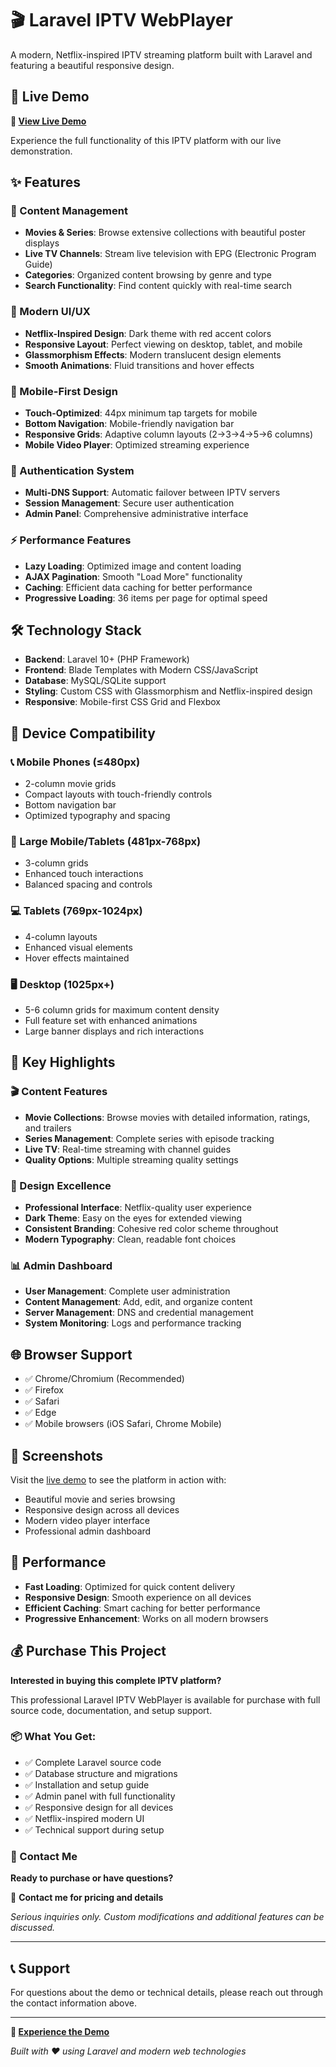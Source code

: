 # 🎬 Laravel IPTV WebPlayer

A modern, Netflix-inspired IPTV streaming platform built with Laravel and featuring a beautiful responsive design.

## 🌟 Live Demo

**🔗 [View Live Demo](https://iptv.gritli.fr)**

Experience the full functionality of this IPTV platform with our live demonstration.

## ✨ Features

### 🎥 Content Management
- **Movies & Series**: Browse extensive collections with beautiful poster displays
- **Live TV Channels**: Stream live television with EPG (Electronic Program Guide)
- **Categories**: Organized content browsing by genre and type
- **Search Functionality**: Find content quickly with real-time search

### 🎨 Modern UI/UX
- **Netflix-Inspired Design**: Dark theme with red accent colors
- **Responsive Layout**: Perfect viewing on desktop, tablet, and mobile
- **Glassmorphism Effects**: Modern translucent design elements
- **Smooth Animations**: Fluid transitions and hover effects

### 📱 Mobile-First Design
- **Touch-Optimized**: 44px minimum tap targets for mobile
- **Bottom Navigation**: Mobile-friendly navigation bar
- **Responsive Grids**: Adaptive column layouts (2→3→4→5→6 columns)
- **Mobile Video Player**: Optimized streaming experience

### 🔐 Authentication System
- **Multi-DNS Support**: Automatic failover between IPTV servers
- **Session Management**: Secure user authentication
- **Admin Panel**: Comprehensive administrative interface

### ⚡ Performance Features
- **Lazy Loading**: Optimized image and content loading
- **AJAX Pagination**: Smooth "Load More" functionality
- **Caching**: Efficient data caching for better performance
- **Progressive Loading**: 36 items per page for optimal speed

## 🛠️ Technology Stack

- **Backend**: Laravel 10+ (PHP Framework)
- **Frontend**: Blade Templates with Modern CSS/JavaScript
- **Database**: MySQL/SQLite support
- **Styling**: Custom CSS with Glassmorphism and Netflix-inspired design
- **Responsive**: Mobile-first CSS Grid and Flexbox

## 📱 Device Compatibility

### 📞 Mobile Phones (≤480px)
- 2-column movie grids
- Compact layouts with touch-friendly controls
- Bottom navigation bar
- Optimized typography and spacing

### 📱 Large Mobile/Tablets (481px-768px)
- 3-column grids
- Enhanced touch interactions
- Balanced spacing and controls

### 💻 Tablets (769px-1024px)
- 4-column layouts
- Enhanced visual elements
- Hover effects maintained

### 🖥️ Desktop (1025px+)
- 5-6 column grids for maximum content density
- Full feature set with enhanced animations
- Large banner displays and rich interactions

## 🎯 Key Highlights

### 🎬 Content Features
- **Movie Collections**: Browse movies with detailed information, ratings, and trailers
- **Series Management**: Complete series with episode tracking
- **Live TV**: Real-time streaming with channel guides
- **Quality Options**: Multiple streaming quality settings

### 🎨 Design Excellence
- **Professional Interface**: Netflix-quality user experience
- **Dark Theme**: Easy on the eyes for extended viewing
- **Consistent Branding**: Cohesive red color scheme throughout
- **Modern Typography**: Clean, readable font choices

### 📊 Admin Dashboard
- **User Management**: Complete user administration
- **Content Management**: Add, edit, and organize content
- **Server Management**: DNS and credential management
- **System Monitoring**: Logs and performance tracking

## 🌐 Browser Support

- ✅ Chrome/Chromium (Recommended)
- ✅ Firefox
- ✅ Safari
- ✅ Edge
- ✅ Mobile browsers (iOS Safari, Chrome Mobile)

## 📸 Screenshots

Visit the [live demo](https://iptv.gritli.fr) to see the platform in action with:
- Beautiful movie and series browsing
- Responsive design across all devices
- Modern video player interface
- Professional admin dashboard

## 🚀 Performance

- **Fast Loading**: Optimized for quick content delivery
- **Responsive Design**: Smooth experience on all devices
- **Efficient Caching**: Smart caching for better performance
- **Progressive Enhancement**: Works on all modern browsers

## 💰 Purchase This Project

**Interested in buying this complete IPTV platform?**

This professional Laravel IPTV WebPlayer is available for purchase with full source code, documentation, and setup support.

### 📦 What You Get:
- ✅ Complete Laravel source code
- ✅ Database structure and migrations
- ✅ Installation and setup guide
- ✅ Admin panel with full functionality
- ✅ Responsive design for all devices
- ✅ Netflix-inspired modern UI
- ✅ Technical support during setup

### 💬 Contact Me

**Ready to purchase or have questions?**

📧 **Contact me for pricing and details**

*Serious inquiries only. Custom modifications and additional features can be discussed.*

---

## 📞 Support

For questions about the demo or technical details, please reach out through the contact information above.

---

**🔗 [Experience the Demo](https://iptv.gritli.fr)**

*Built with ❤️ using Laravel and modern web technologies*
